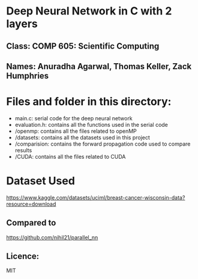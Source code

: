 # Deep Neural Network in C with 2 layers
## Class: COMP 605: Scientific Computing
## Names: Anuradha Agarwal, Thomas Keller, Zack Humphries 


# Files and folder in this directory:
- main.c: serial code for the deep neural network
- evaluation.h: contains all the functions used in the serial code 
- /openmp: contains all the files related to openMP
- /datasets: contains all the datasets used in this project
- /comparision: contains the forward propagation code used to compare results
- /CUDA: contains all the files related to CUDA

# Dataset Used
https://www.kaggle.com/datasets/uciml/breast-cancer-wisconsin-data?resource=download

## Compared to
https://github.com/nihil21/parallel_nn

## Licence:
MIT
